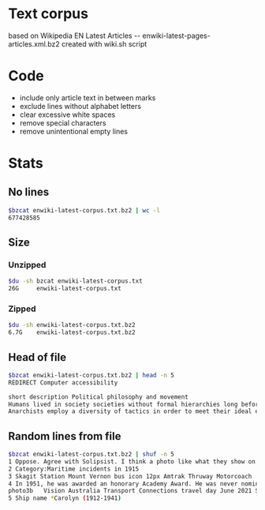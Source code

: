 # Text corpus
based on Wikipedia EN Latest Articles -- enwiki-latest-pages-articles.xml.bz2
created with wiki.sh script

# Code
 - include only article text in between <text> marks
 - exclude lines without alphabet letters 
 - clear excessive white spaces 
 - remove special characters
 - remove unintentional empty lines

# Stats
## No lines
```bash
$bzcat enwiki-latest-corpus.txt.bz2 | wc -l
677428585
```
## Size
### Unzipped
```bash
$du -sh bzcat enwiki-latest-corpus.txt
26G     enwiki-latest-corpus.txt
```
### Zipped
```bash
$du -sh enwiki-latest-corpus.txt.bz2
6.7G    enwiki-latest-corpus.txt.bz2
```
## Head of file
```bash
$bzcat enwiki-latest-corpus.txt.bz2 | head -n 5
REDIRECT Computer accessibility

short description Political philosophy and movement
Humans lived in society societies without formal hierarchies long before the establishment of formal states, realms, or empires. With the rise of organised hierarchical bodies, scepticism toward authority also rose. Although traces of anarchist thought are found throughout history, modern anarchism emerged from the Age of Enlightenment Enlightenment. During the latter half of the 19th and the first decades of the 20th century, the anarchist movement flourished in most parts of the world and had a significant role in workers struggles for emancipation. Various anarchist schools of thought formed during this period. Anarchists have taken part in several revolutions, most notably in the Paris Commune, the Russian Civil War and the Spanish Civil War, whose end marked the end of the classical era of anarchism. In the last decades of the 20th and into the 21st century, the anarchist movement has been resurgent once more, growing in popularity and influence within anti-capitalist, anti-war and anti-globalisation movements.
Anarchists employ a diversity of tactics in order to meet their ideal ends which can be broadly separated into revolutionary and evolutionary tactics; there is significant overlap between the two, which are merely descriptive. Revolutionary tactics aim to bring down authority and state, having taken a violent turn in the past, while evolutionary tactics aim to prefigure what an anarchist society would be like. Anarchist thought, criticism, and Praxis (process) praxis have played a part in diverse areas of human society.
```
## Random lines from file
```bash
$bzcat enwiki-latest-corpus.txt.bz2 | shuf -n 5
1 Oppose. Agree with Solipsist. I think a photo like what they show on the Cadbury ads would be great to illustrate chocolate. Melted chocolate with more melted chocolate being poured into it. --User:Fir0002 Fir0002 03:08, 24 Sep 2004 (UTC)
2 Category:Maritime incidents in 1915
3 Skagit Station Mount Vernon bus icon 12px Amtrak Thruway Motorcoach
4 In 1951, he was awarded an honorary Academy Award. He was never nominated for an Oscar in any competitive category.
photo3b   Vision Australia Transport Connections travel day June 2021 South Brisbane railway Grey Street South Brisbane L1170054.jpg!South Brisbane Railway Station
5 Ship name *Carolyn (1912-1941)
```